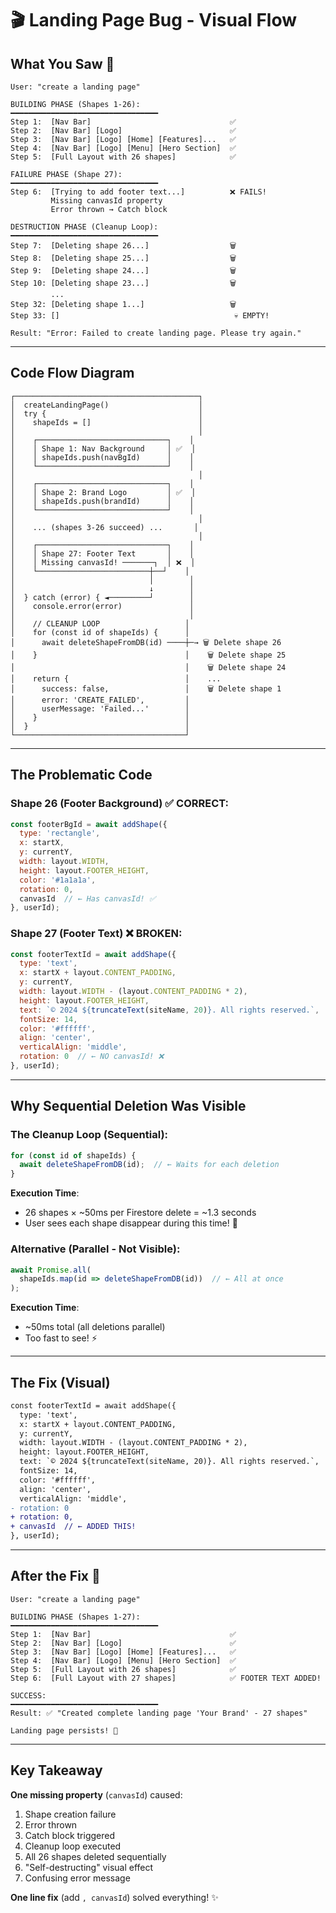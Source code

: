 # 🎬 Landing Page Bug - Visual Flow

## What You Saw 👀

```
User: "create a landing page"

BUILDING PHASE (Shapes 1-26):
━━━━━━━━━━━━━━━━━━━━━━━━━━━━━━━━━
Step 1:  [Nav Bar]                               ✅
Step 2:  [Nav Bar] [Logo]                        ✅
Step 3:  [Nav Bar] [Logo] [Home] [Features]...   ✅
Step 4:  [Nav Bar] [Logo] [Menu] [Hero Section]  ✅
Step 5:  [Full Layout with 26 shapes]            ✅

FAILURE PHASE (Shape 27):
━━━━━━━━━━━━━━━━━━━━━━━━━━━━━━━━━
Step 6:  [Trying to add footer text...]          ❌ FAILS!
         Missing canvasId property
         Error thrown → Catch block

DESTRUCTION PHASE (Cleanup Loop):
━━━━━━━━━━━━━━━━━━━━━━━━━━━━━━━━━
Step 7:  [Deleting shape 26...]                  🗑️
Step 8:  [Deleting shape 25...]                  🗑️
Step 9:  [Deleting shape 24...]                  🗑️
Step 10: [Deleting shape 23...]                  🗑️
         ...
Step 32: [Deleting shape 1...]                   🗑️
Step 33: []                                       💀 EMPTY!

Result: "Error: Failed to create landing page. Please try again."
```

---

## Code Flow Diagram

```
┌─────────────────────────────────────────┐
│  createLandingPage()                    │
│  try {                                  │
│    shapeIds = []                        │
│                                         │
│    ┌─────────────────────────────┐    │
│    │ Shape 1: Nav Background     │ ✅  │
│    │ shapeIds.push(navBgId)      │    │
│    └─────────────────────────────┘    │
│                                         │
│    ┌─────────────────────────────┐    │
│    │ Shape 2: Brand Logo         │ ✅  │
│    │ shapeIds.push(brandId)      │    │
│    └─────────────────────────────┘    │
│                                         │
│    ... (shapes 3-26 succeed) ...       │
│                                         │
│    ┌─────────────────────────────┐    │
│    │ Shape 27: Footer Text       │    │
│    │ Missing canvasId! ───────┐  │ ❌  │
│    └─────────────────────────┼──┘    │
│                              │        │
│                              ↓        │
│  } catch (error) { ◄─────────┘        │
│    console.error(error)               │
│                                       │
│    // CLEANUP LOOP                   │
│    for (const id of shapeIds) {      │
│      await deleteShapeFromDB(id) ────┼─→ 🗑️ Delete shape 26
│    }                                 │    🗑️ Delete shape 25
│                                      │    🗑️ Delete shape 24
│    return {                          │    ...
│      success: false,                 │    🗑️ Delete shape 1
│      error: 'CREATE_FAILED',         │
│      userMessage: 'Failed...'        │
│    }                                 │
│  }                                   │
└──────────────────────────────────────┘
```

---

## The Problematic Code

### Shape 26 (Footer Background) ✅ CORRECT:
```javascript
const footerBgId = await addShape({
  type: 'rectangle',
  x: startX,
  y: currentY,
  width: layout.WIDTH,
  height: layout.FOOTER_HEIGHT,
  color: '#1a1a1a',
  rotation: 0,
  canvasId  // ← Has canvasId! ✅
}, userId);
```

### Shape 27 (Footer Text) ❌ BROKEN:
```javascript
const footerTextId = await addShape({
  type: 'text',
  x: startX + layout.CONTENT_PADDING,
  y: currentY,
  width: layout.WIDTH - (layout.CONTENT_PADDING * 2),
  height: layout.FOOTER_HEIGHT,
  text: `© 2024 ${truncateText(siteName, 20)}. All rights reserved.`,
  fontSize: 14,
  color: '#ffffff',
  align: 'center',
  verticalAlign: 'middle',
  rotation: 0  // ← NO canvasId! ❌
}, userId);
```

---

## Why Sequential Deletion Was Visible

### The Cleanup Loop (Sequential):
```javascript
for (const id of shapeIds) {
  await deleteShapeFromDB(id);  // ← Waits for each deletion
}
```

**Execution Time**:
- 26 shapes × ~50ms per Firestore delete = ~1.3 seconds
- User sees each shape disappear during this time! 👀

### Alternative (Parallel - Not Visible):
```javascript
await Promise.all(
  shapeIds.map(id => deleteShapeFromDB(id))  // ← All at once
);
```

**Execution Time**:
- ~50ms total (all deletions parallel)
- Too fast to see! ⚡

---

## The Fix (Visual)

```diff
const footerTextId = await addShape({
  type: 'text',
  x: startX + layout.CONTENT_PADDING,
  y: currentY,
  width: layout.WIDTH - (layout.CONTENT_PADDING * 2),
  height: layout.FOOTER_HEIGHT,
  text: `© 2024 ${truncateText(siteName, 20)}. All rights reserved.`,
  fontSize: 14,
  color: '#ffffff',
  align: 'center',
  verticalAlign: 'middle',
- rotation: 0
+ rotation: 0,
+ canvasId  // ← ADDED THIS!
}, userId);
```

---

## After the Fix 🎉

```
User: "create a landing page"

BUILDING PHASE (Shapes 1-27):
━━━━━━━━━━━━━━━━━━━━━━━━━━━━━━━━━
Step 1:  [Nav Bar]                               ✅
Step 2:  [Nav Bar] [Logo]                        ✅
Step 3:  [Nav Bar] [Logo] [Home] [Features]...   ✅
Step 4:  [Nav Bar] [Logo] [Menu] [Hero Section]  ✅
Step 5:  [Full Layout with 26 shapes]            ✅
Step 6:  [Full Layout with 27 shapes]            ✅ FOOTER TEXT ADDED!

SUCCESS:
━━━━━━━━━━━━━━━━━━━━━━━━━━━━━━━━━
Result: ✅ "Created complete landing page 'Your Brand' - 27 shapes"

Landing page persists! 🎉
```

---

## Key Takeaway

**One missing property** (`canvasId`) caused:
1. Shape creation failure
2. Error thrown
3. Catch block triggered
4. Cleanup loop executed
5. All 26 shapes deleted sequentially
6. "Self-destructing" visual effect
7. Confusing error message

**One line fix** (add `, canvasId`) solved everything! ✨

